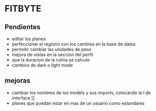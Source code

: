 # FITBYTE

## Pendientes
- editar los planes
- perfeccionar el registro con los cambios en la base de datos
- perimitir cambiar las unidades de peso
- mejora de vistas en la seccion del perfil
- que la duracion de la rutina se calcule
- cambios de dark o light mode



## mejoras
- cambiar los nombres de los models y sus imports, colocando la I de interface []
- planes que puedan estar en mas de un usuario como estandares

